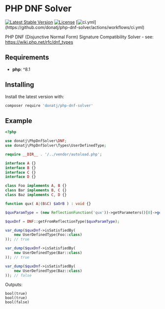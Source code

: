 # PHP DNF Solver

[![Latest Stable Version](https://poser.pugx.org/donatj/php-dnf-solver/version)](https://packagist.org/packages/donatj/php-dnf-solver)
[![License](https://poser.pugx.org/donatj/php-dnf-solver/license)](https://packagist.org/packages/donatj/php-dnf-solver)
[![ci.yml](https://github.com/donatj/php-dnf-solver/actions/workflows/ci.yml/badge.svg?)](https://github.com/donatj/php-dnf-solver/actions/workflows/ci.yml)


PHP DNF (Disjunctive Normal Form) Signature Compatibility Solver - see: https://wiki.php.net/rfc/dnf_types

## Requirements

- **php**: ^8.1

## Installing

Install the latest version with:

```bash
composer require 'donatj/php-dnf-solver'
```

## Example

```php
<?php

use donatj\PhpDnfSolver\DNF;
use donatj\PhpDnfSolver\Types\UserDefinedType;

require __DIR__ . '/../vendor/autoload.php';

interface A {}
interface B {}
interface C {}
interface D {}

class Foo implements A, B {}
class Bar implements B, C {}
class Baz implements C, D {}

function qux( A|(B&C) $aOrB ) : void {}

$quxParamType = (new ReflectionFunction('qux'))->getParameters()[0]->getType();

$quxDnf = DNF::getFromReflectionType($quxParamType);

var_dump($quxDnf->isSatisfiedBy(
	new UserDefinedType(Foo::class)
)); // true

var_dump($quxDnf->isSatisfiedBy(
	new UserDefinedType(Bar::class)
)); // true

var_dump($quxDnf->isSatisfiedBy(
	new UserDefinedType(Baz::class)
)); // false

```

Outputs:

```
bool(true)
bool(true)
bool(false)
```